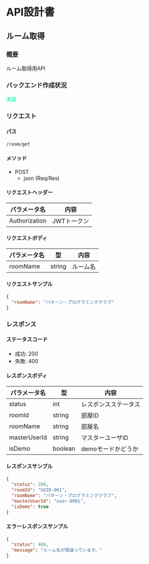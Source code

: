 # API設計書


<!----
未実装：#b22222
実装中：#87cefa
実装：#00fa9a
--->


## ルーム取得


### 概要

ルーム取得用API

### バックエンド作成状況
<font color="#00fa9a">実装</font>

### リクエスト

#### パス

`/room/get`

#### メソッド
- POST
  - json (Req/Res)

#### リクエストヘッダー

| パラメータ名       | 内容      |
|--------------|---------|
| Authorization       | JWTトークン |

#### リクエストボディ

| パラメータ名   | 型      | 内容          |
|----------|--------|-------------|
| roomName | string | ルーム名        |



#### リクエストサンプル

```JSON
{
  "roomName": "パオーン・プログラミングクラブ"
}
```

### レスポンス

#### ステータスコード

- 成功: 200
- 失敗: 400


#### レスポンスボディ

| パラメータ名   | 型      | 内容         |
|----------|--------|------------|
| status   | int    | レスポンスステータス |
| roomId   | string | 部屋ID       |
| roomName | string | 部屋名        |
| masterUserId | string | マスターユーザID  |
| isDemo       | boolean | demoモードかどうか   |

#### レスポンスサンプル

```JSON
{
  "status": 200,
  "roomId": "UUID-001",
  "roomName": "パオーン・プログラミングクラブ",
  "masterUserId": "user-0001",
  "isDemo": true
}
```

#### エラーレスポンスサンプル
```JSON
{
  "status": 400, 
  "message": "ルーム名が間違っています。"
}
```





